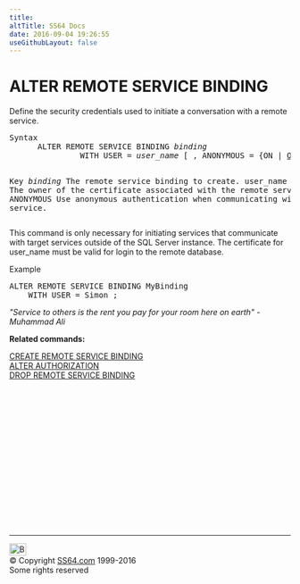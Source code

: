```yaml
---
title:
altTitle: SS64 Docs
date: 2016-09-04 19:26:55
useGithubLayout: false
---
```

<!-- #BeginLibraryItem "/Library/head_sql.lbi" --><!-- #EndLibraryItem --><h1>ALTER  REMOTE SERVICE BINDING</h1>
<p>Define the security credentials used to initiate a conversation with a remote service.</p>
<pre>Syntax
      ALTER REMOTE SERVICE BINDING <i>binding</i>
	           WITH USER = <i>user_name</i> [ , ANONYMOUS = {ON | <u>OFF</u>} ]  [; ]

Key<i>
   binding</i>     The remote service binding to create.
   user_name   The owner of the certificate associated with the remote service.
   ANONYMOUS   Use anonymous authentication when communicating with the service.</pre>
<p>  This command is only necessary for initiating services that communicate with target services outside of the SQL Server instance. The certificate for user_name must be valid for login to the remote database.</p>
<p>Example</p>
<pre>ALTER REMOTE SERVICE BINDING MyBinding<br>    WITH USER = Simon ;</pre>
<p class="quote"><i>"Service to others is the rent you pay for your room here on earth" - Muhammad Ali</i></p>
<p><b>Related commands:</b></p>
<p>  <a href="rsb_c.html">CREATE REMOTE SERVICE BINDING</a><br>
  <a href="authorize.html">ALTER AUTHORIZATION</a>  <br>
<a href="rsb_d.html">DROP REMOTE SERVICE BINDING</a></p><!-- #BeginLibraryItem "/Library/foot_sql.lbi" --><p>
<!-- ss64-sql -->
<ins class="adsbygoogle" style="display:inline-block;width:300px;height:250px" data-ad-client="ca-pub-6140977852749469" data-ad-slot="6953563613"></ins>
<script>
(adsbygoogle = window.adsbygoogle || []).push({});
</script></p>
<hr>
<div id="bl" class="footer"><a href="rsb_a.html#"><img src="../images/top.png" width="30" height="22" alt="Back to the Top"></a></div>
<div id="br" class="footer, tagline">© Copyright <a href="../index.html">SS64.com</a> 1999-2016<br>
Some rights reserved</div><!-- #EndLibraryItem -->


